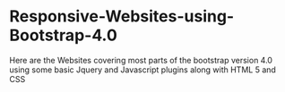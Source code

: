 # Responsive-Websites-using-Bootstrap-4.0
Here are the Websites covering most parts of the bootstrap version 4.0 using some basic Jquery and Javascript plugins along with HTML 5 and CSS
